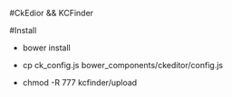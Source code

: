 #CkEdior && KCFinder

#Install

- bower install

- cp ck_config.js bower_components/ckeditor/config.js

- chmod -R 777 kcfinder/upload

